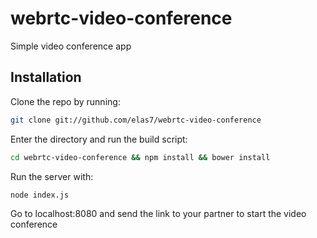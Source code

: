 webrtc-video-conference
===========

Simple video conference app

Installation
----------------------------

Clone the repo by running:

```bash
git clone git://github.com/elas7/webrtc-video-conference
```

Enter the directory and run the build script:
```bash
cd webrtc-video-conference && npm install && bower install
```

Run the server with:
```bash
node index.js
```

Go to localhost:8080 and send the link to your partner to start the video conference
